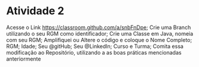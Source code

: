 # Atividade 2
Acesse o Link https://classroom.github.com/a/snbFnDpe;
Crie uma Branch utilizando o seu RGM como identificador;
Crie uma Classe em Java, nomeia com seu RGM;
Amplifiquei ou Altere o código  e coloque o 
    Nome Completo;
    RGM;
    Idade;
    Seu @gitHub;
    Seu @LinkedIn;
    Curso e Turma;
Comita essa modificação ao Repositório, utilizando a as boas práticas mencionadas anteriormente
